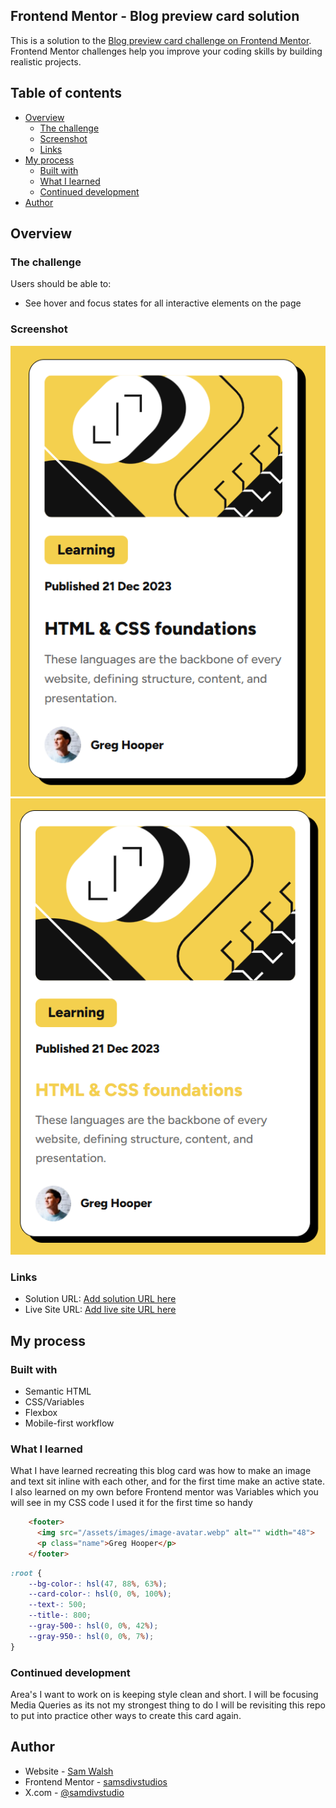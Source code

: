 ## Frontend Mentor - Blog preview card solution

This is a solution to the [Blog preview card challenge on Frontend Mentor](https://www.frontendmentor.io/challenges/blog-preview-card-ckPaj01IcS). Frontend Mentor challenges help you improve your coding skills by building realistic projects. 

## Table of contents

- [Overview](#overview)
  - [The challenge](#the-challenge)
  - [Screenshot](#screenshot)
  - [Links](#links)
- [My process](#my-process)
  - [Built with](#built-with)
  - [What I learned](#what-i-learned)
  - [Continued development](#continued-development)
- [Author](#author)

## Overview

### The challenge

Users should be able to:

- See hover and focus states for all interactive elements on the page

### Screenshot

![](./mobile_version.png)
![](./active_state.png)

### Links

- Solution URL: [Add solution URL here](https://your-solution-url.com)
- Live Site URL: [Add live site URL here](https://samsdivstudios.github.io/Blog-Preview-Card/)

## My process

### Built with

- Semantic HTML
- CSS/Variables
- Flexbox
- Mobile-first workflow

### What I learned
What I have learned recreating this blog card was how to make an image and text sit inline with each other, and for the first time make an active state.
I also learned on my own before Frontend mentor was Variables which you will see in my CSS code I used it for the first time so handy


```html
    <footer>
      <img src="/assets/images/image-avatar.webp" alt="" width="48">
      <p class="name">Greg Hooper</p>
    </footer>
```
```css
:root {
    --bg-color-: hsl(47, 88%, 63%);
    --card-color-: hsl(0, 0%, 100%);
    --text-: 500;
    --title-: 800;
    --gray-500-: hsl(0, 0%, 42%);
    --gray-950-: hsl(0, 0%, 7%);
}
```
### Continued development
Area's I want to work on is keeping style clean and short. I will be focusing Media Queries as its not my strongest thing to do I will be revisiting this repo to put into practice other ways to create this card again.

## Author

- Website - [Sam Walsh](https://www.your-site.com)
- Frontend Mentor - [samsdivstudios](https://www.frontendmentor.io/profile/samsdivstudios)
- X.com - [@samdivstudio](https://x.com/samdivstudio)
